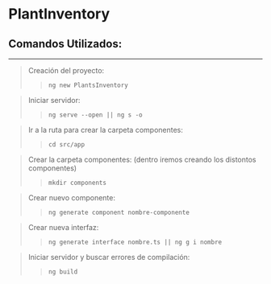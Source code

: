# PlantInventory

## Comandos Utilizados:
****
>Creación del proyecto:
>>``ng new PlantsInventory``

>Iniciar servidor:
>>``ng serve --open || ng s -o``

>Ir a la ruta para crear la carpeta componentes:
>>``cd src/app``

>Crear la carpeta componentes: (dentro iremos creando los distontos componentes)
>>``mkdir components``

>Crear nuevo componente:
>>``ng generate component nombre-componente``

>Crear nueva interfaz:
>>``ng generate interface nombre.ts || ng g i nombre``

>Iniciar servidor y buscar errores de compilación:
>>``ng build``




